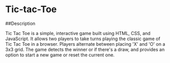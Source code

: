 ﻿# Tic-tac-Toe
##Description

Tic Tac Toe is a simple, interactive game built using HTML, CSS,
and JavaScript. It allows two players to take turns playing the
classic game of Tic Tac Toe in a browser. Players alternate between
placing 'X' and 'O' on a 3x3 grid. The game detects the winner 
or if there's a draw, and provides an option to start a new game
or reset the current one.
